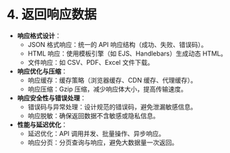 # 4. 返回响应数据

- **响应格式设计**：
  - JSON 格式响应：统一的 API 响应结构（成功、失败、错误码）。
  - HTML 响应：使用模板引擎（如 EJS、Handlebars）生成动态 HTML。
  - 文件响应：如 CSV、PDF、Excel 文件下载。
- **响应优化与压缩**：
  - 响应缓存：缓存策略（浏览器缓存、CDN 缓存、代理缓存）。
  - 响应压缩：Gzip 压缩，减少响应体大小，提高传输速度。
- **响应安全性与错误处理**：
  - 错误码与异常处理：设计规范的错误码，避免泄漏敏感信息。
  - 响应脱敏：确保返回数据不含敏感或隐私信息。
- **性能与延迟优化**：
  - 延迟优化：API 调用并发、批量操作、异步响应。
  - 响应分页：分页查询与响应，避免大数据量一次返回。

